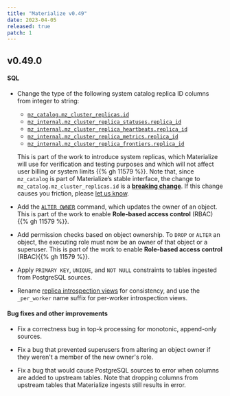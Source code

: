 ```yaml
---
title: "Materialize v0.49"
date: 2023-04-05
released: true
patch: 1
---
```


## v0.49.0

#### SQL 

* Change the type of the following system catalog replica ID columns from integer to string:

    * [`mz_catalog.mz_cluster_replicas.id`](/sql/system-catalog/mz_catalog/#mz_cluster_replicas)
    * [`mz_internal.mz_cluster_replica_statuses.replica_id`](/sql/system-catalog/mz_internal/#mz_cluster_replica_statuses)
    * [`mz_internal.mz_cluster_replica_heartbeats.replica_id`](/sql/system-catalog/mz_internal/#mz_cluster_replica_heartbeats)
    * [`mz_internal.mz_cluster_replica_metrics.replica_id`](/sql/system-catalog/mz_internal/#mz_cluster_replica_metrics)
    * [`mz_internal.mz_cluster_replica_frontiers.replica_id`](/sql/system-catalog/mz_internal/#mz_cluster_replica_frontiers)

    This is part of the work to introduce system replicas, which Materialize will use for verification and testing purposes and which will not affect user billing or system limits {{% gh 11579 %}}. Note that, since `mz_catalog` is part of Materialize’s stable interface, the change to `mz_catalog.mz_cluster_replicas.id` is a [**breaking change**](/releases/#backwards-compatibility). If this change causes you friction, please [let us know](https://support.materialize.com).

* Add the [`ALTER OWNER`](/sql/alter-owner/) command, which updates the owner of an object. This is part of the work to
  enable **Role-based access control** (RBAC){{% gh 11579 %}}.

* Add permission checks based on object ownership. To `DROP` or `ALTER` an object, the executing role must now be an owner of that object or a superuser. This is part of the work to enable **Role-based access control** (RBAC){{% gh 11579 %}}.

* Apply `PRIMARY KEY`, `UNIQUE`, and `NOT NULL` constraints to tables ingested from PostgreSQL sources.

* Rename [replica introspection views](https://materialize.com/docs/sql/system-catalog/mz_internal/#replica-introspection-relations) for consistency, and use the `_per_worker` name suffix for per-worker introspection views. 

#### Bug fixes and other improvements

- Fix a correctness bug in top-k processing for monotonic, append-only sources. 

- Fix a bug that prevented superusers from altering an object owner if they weren't a member of the new owner's role.

- Fix a bug that would cause PostgreSQL sources to error when columns are added to upstream tables. Note that dropping columns from upstream tables that Materialize ingests still results in error. 

